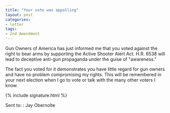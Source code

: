 ```yaml
---
title: "Your vote was appalling"
layout: post
categories:
- letter
tags:
- 2nd Amendment
---
```


Gun Owners of America has just informed me that you voted against the right to bear arms by supporting the Active Shooter Alert Act. H.R. 6538 will lead to deceptive anti-gun propaganda under the guise of "awareness."

The fact you voted for it demonstrates you have little regard for gun owners and have no problem compromising my rights. This will be remembered in your next election when I go to vote or talk with the many other voters I know.

{% include signature.html %}

Sent to:
: Jay Obernolte
